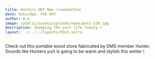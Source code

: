 ```yaml
---
title: Hunters HOT New 🔥🔥woodstove
date: Saturday, Feb 9th
author: H.G
image: /public/assets/uploads/news/post-138.jpg
description: (Keeping the yurt life toasty )
layout: ../../../layouts/Post.astro
---
```


Check out this portable wood stove fabricated by DMS member Hunter. Sounds like Hunters yurt is going to be warm and stylish this winter !
